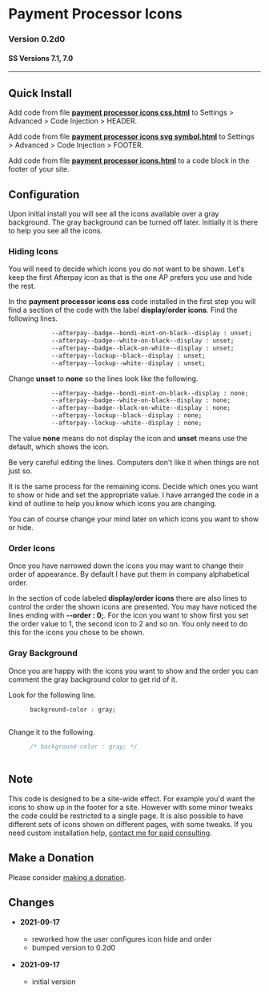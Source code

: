 # Payment Processor Icons

### Version 0.2d0

#### SS Versions 7.1, 7.0

---

## Quick Install

Add code from file
**[payment processor icons css.html](payment%20processor%20icons%20css.html#L1)**
to Settings > Advanced > Code Injection > HEADER.

Add code from file
**[payment processor icons svg symbol.html](payment%20processor%20icons%20svg%20symbol.html#L1)**
to Settings > Advanced > Code Injection > FOOTER.

Add code from file
**[payment processor icons.html](payment%20processor%20icons.html#L1)**
to a code block in the footer of your site.

## Configuration

Upon initial install you will see all the icons available over a gray
background. The gray background can be turned off later. Initially it is there
to help you see all the icons.

### Hiding Icons

You will need to decide which icons you do not want to be shown. Let's keep the
first Afterpay icon as that is the one AP prefers you use and hide the rest.

In the **payment processor icons css** code installed in the first step you will
find a section of the code with the label **display/order icons**. Find the
following lines.

```html
            --afterpay--badge--bondi-mint-on-black--display : unset;
            --afterpay--badge--white-on-black--display : unset;
            --afterpay--badge--black-on-white--display : unset;
            --afterpay--lockup--black--display : unset;
            --afterpay--lockup--white--display : unset;
```

Change **unset** to **none** so the lines look like the following.

```html
            --afterpay--badge--bondi-mint-on-black--display : none;
            --afterpay--badge--white-on-black--display : none;
            --afterpay--badge--black-on-white--display : none;
            --afterpay--lockup--black--display : none;
            --afterpay--lockup--white--display : none;
```

The value **none** means do not display the icon and **unset** means use the
default, which shows the icon.

Be very careful editing the lines. Computers don't like it when things are not
just so.

It is the same process for the remaining icons. Decide which ones you want to
show or hide and set the appropriate value. I have arranged the code in a kind
of outline to help you know which icons you are changing.

You can of course change your mind later on which icons you want to show or
hide.

### Order Icons

Once you have narrowed down the icons you may want to change their order of
appearance. By default I have put them in company alphabetical order.

In the section of code labeled **display/order icons** there are also lines to
control the order the shown icons are presented. You may have noticed the lines
ending with **--order : 0;**. For the icon you want to show first you set the
order value to 1, the second icon to 2 and so on. You only need to do this for
the icons you chose to be shown.

### Gray Background

Once you are happy with the icons you want to show and the order you can
comment the gray background color to get rid of it.

Look for the following line.

```css
      background-color : gray;
      
```

Change it to the following.

```css
      /* background-color : gray; */
      
```

## Note

This code is designed to be a site-wide effect. For example you'd want the icons
to show up in the footer for a site. However with some minor tweaks the code
could be restricted to a single page. It is also possible to have different sets
of icons shown on different pages, with some tweaks. If you need custom
installation help, [contact me for paid consulting](http://www.tomsWeb.consulting/contact).

## Make a Donation

Please consider [making a donation](https://github.com/tomsWebConsulting/twcsl#make-a-donation).

## Changes

* **2021-09-17**
<br><br>
  * reworked how the user configures icon hide and order
  * bumped version to 0.2d0
  <br><br>
* **2021-09-17**
<br><br>
  * initial version
